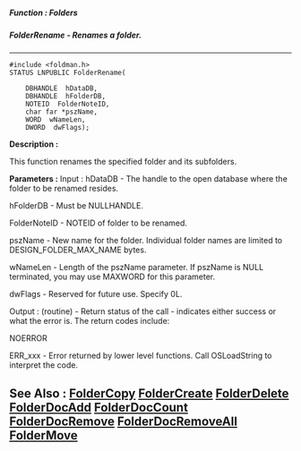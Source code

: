 ##### Function : Folders
##### FolderRename - Renames a folder.
---
```
#include <foldman.h>
STATUS LNPUBLIC FolderRename(

	DBHANDLE  hDataDB,
	DBHANDLE  hFolderDB,
	NOTEID  FolderNoteID,
	char far *pszName,
	WORD  wNameLen,
	DWORD  dwFlags);
```
**Description :**

This function renames the specified folder and its subfolders.

**Parameters :**
Input :
hDataDB  -  The handle to the open database where the folder to be renamed resides.

hFolderDB  -  Must be NULLHANDLE.

FolderNoteID  -  NOTEID of folder to be renamed.

pszName  -  New name for the folder.  Individual folder names are limited to DESIGN_FOLDER_MAX_NAME bytes.

wNameLen  -  Length of the pszName parameter.  If pszName is NULL terminated, you may use MAXWORD for this parameter.

dwFlags  -  Reserved for future use.  Specify  0L.

Output :
(routine)  -  Return status of the call - indicates either success or what the error is. The return codes include:

NOERROR

ERR_xxx - Error returned by lower level functions. Call OSLoadString to interpret the code.



**See Also :**
[FolderCopy](/domino-c-api-docs/reference/Func/FolderCopy)
[FolderCreate](/domino-c-api-docs/reference/Func/FolderCreate)
[FolderDelete](/domino-c-api-docs/reference/Func/FolderDelete)
[FolderDocAdd](/domino-c-api-docs/reference/Func/FolderDocAdd)
[FolderDocCount](/domino-c-api-docs/reference/Func/FolderDocCount)
[FolderDocRemove](/domino-c-api-docs/reference/Func/FolderDocRemove)
[FolderDocRemoveAll](/domino-c-api-docs/reference/Func/FolderDocRemoveAll)
[FolderMove](/domino-c-api-docs/reference/Func/FolderMove)
---
